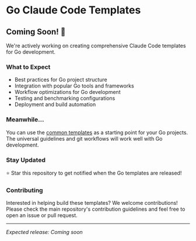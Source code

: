 # Go Claude Code Templates

## Coming Soon! 🚧

We're actively working on creating comprehensive Claude Code templates for Go development.

### What to Expect
- Best practices for Go project structure
- Integration with popular Go tools and frameworks
- Workflow optimizations for Go development
- Testing and benchmarking configurations
- Deployment and build automation

### Meanwhile...
You can use the [common templates](../common/README.md) as a starting point for your Go projects. The universal guidelines and git workflows will work well with Go development.

### Stay Updated
⭐ Star this repository to get notified when the Go templates are released!

### Contributing
Interested in helping build these templates? We welcome contributions! Please check the main repository's contribution guidelines and feel free to open an issue or pull request.

---

*Expected release: Coming soon*
